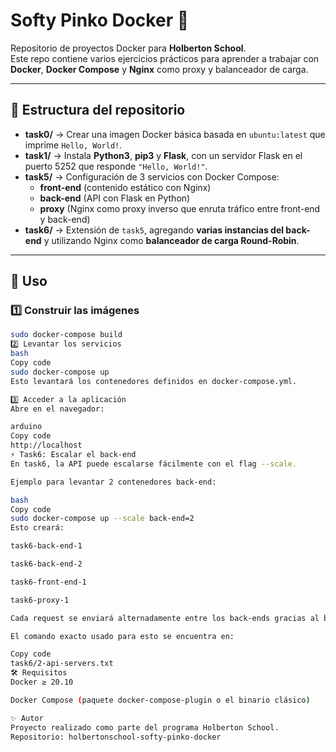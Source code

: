 # Softy Pinko Docker 🐳

Repositorio de proyectos Docker para **Holberton School**.  
Este repo contiene varios ejercicios prácticos para aprender a trabajar con **Docker**, **Docker Compose** y **Nginx** como proxy y balanceador de carga.

---

## 📂 Estructura del repositorio

- **task0/** → Crear una imagen Docker básica basada en `ubuntu:latest` que imprime `Hello, World!`.
- **task1/** → Instala **Python3**, **pip3** y **Flask**, con un servidor Flask en el puerto 5252 que responde `"Hello, World!"`.
- **task5/** → Configuración de 3 servicios con Docker Compose:
  - **front-end** (contenido estático con Nginx)
  - **back-end** (API con Flask en Python)
  - **proxy** (Nginx como proxy inverso que enruta tráfico entre front-end y back-end)
- **task6/** → Extensión de `task5`, agregando **varias instancias del back-end** y utilizando Nginx como **balanceador de carga Round-Robin**.

---

## 🚀 Uso

### 1️⃣ Construir las imágenes
```bash
sudo docker-compose build
2️⃣ Levantar los servicios
bash
Copy code
sudo docker-compose up
Esto levantará los contenedores definidos en docker-compose.yml.

3️⃣ Acceder a la aplicación
Abre en el navegador:

arduino
Copy code
http://localhost
⚡ Task6: Escalar el back-end
En task6, la API puede escalarse fácilmente con el flag --scale.

Ejemplo para levantar 2 contenedores back-end:

bash
Copy code
sudo docker-compose up --scale back-end=2
Esto creará:

task6-back-end-1

task6-back-end-2

task6-front-end-1

task6-proxy-1

Cada request se enviará alternadamente entre los back-ends gracias al balanceo Round-Robin de Nginx.

El comando exacto usado para esto se encuentra en:

Copy code
task6/2-api-servers.txt
🛠️ Requisitos
Docker ≥ 20.10

Docker Compose (paquete docker-compose-plugin o el binario clásico)

✨ Autor
Proyecto realizado como parte del programa Holberton School.
Repositorio: holbertonschool-softy-pinko-docker